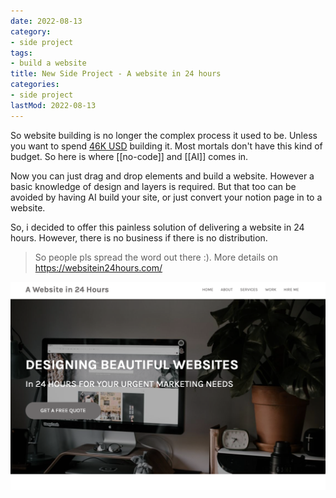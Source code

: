 ```yaml
---
date: 2022-08-13
category:
- side project
tags:
- build a website
title: New Side Project - A website in 24 hours
categories:
- side project
lastMod: 2022-08-13
---
```

So website building is no longer the complex process it used to be. Unless you want to spend [46K USD](https://mtlynch.io/tinypilot-redesign/) building it. Most mortals don't have this kind of budget. So here is where [[no-code]] and [[AI]] comes in.

Now you can just drag and drop elements and build a website. However a basic knowledge of design and layers is required. But that too can be avoided by having AI build your site, or just convert your notion page in to a website.

So, i decided to offer this painless solution of delivering a website in 24 hours. However, there is no business if there is no distribution.

> So people pls spread the word out there :). More details on https://websitein24hours.com/

![Screenshot 2022-08-13 at 1.41.45 PM.png](/assets/screenshot_2022-08-13_at_1.41.45_pm_1660378371108_0.png)
